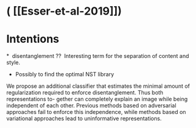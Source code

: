 # ( [[Esser-et-al-2019]])


Intentions
==========

\*  disentanglement ??  Interesting term for the separation of content and style.

* Possibly to find the optimal NST library


We propose an additional classifier that estimates the minimal amount of regularization required to enforce disentanglement. Thus both representations to- gether can completely explain an image while being independent of each other. Previous methods based on adversarial approaches fail to enforce this independence, while methods based on variational approaches lead to uninformative representations.



